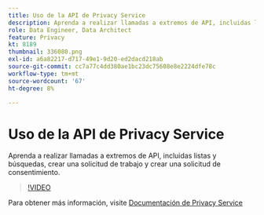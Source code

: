 ```yaml
---
title: Uso de la API de Privacy Service
description: Aprenda a realizar llamadas a extremos de API, incluidas listas y búsquedas, crear una solicitud de trabajo y crear una solicitud de consentimiento.
role: Data Engineer, Data Architect
feature: Privacy
kt: 8189
thumbnail: 336080.png
exl-id: a6a82217-d717-49e1-9d20-ed2dacd218ab
source-git-commit: cc7a77c4dd380ae1bc23dc75608e8e2224dfe78c
workflow-type: tm+mt
source-wordcount: '67'
ht-degree: 8%

---
```



# Uso de la API de Privacy Service

Aprenda a realizar llamadas a extremos de API, incluidas listas y búsquedas, crear una solicitud de trabajo y crear una solicitud de consentimiento.

>[!VIDEO](https://video.tv.adobe.com/v/336080?quality=12&learn=on)

Para obtener más información, visite [Documentación de Privacy Service](https://experienceleague.adobe.com/docs/experience-platform/privacy/home.html?lang=es)